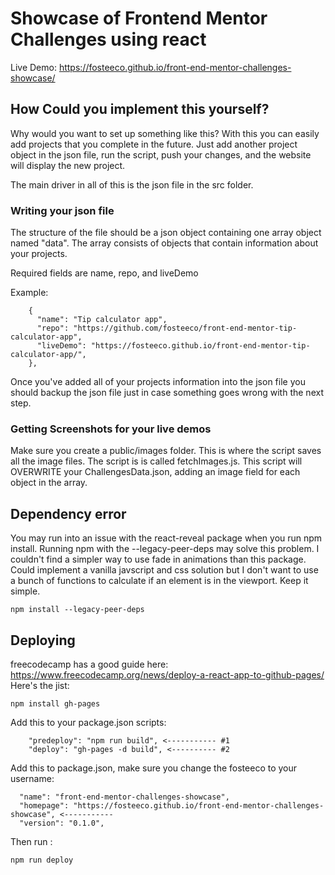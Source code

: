 # Showcase of Frontend Mentor Challenges using react

Live Demo: https://fosteeco.github.io/front-end-mentor-challenges-showcase/

## How Could you implement this yourself?

Why would you want to set up something like this? With this you can easily add projects that you complete in the future. Just add another project object in the json file, run the script, push your changes, and the website will display the new project.

The main driver in all of this is the json file in the src folder.

### Writing your json file

The structure of the file should be a json object containing one array object named "data".
The array consists of objects that contain information about your projects.

Required fields are name, repo, and liveDemo

Example:

```
    {
      "name": "Tip calculator app",
      "repo": "https://github.com/fosteeco/front-end-mentor-tip-calculator-app",
      "liveDemo": "https://fosteeco.github.io/front-end-mentor-tip-calculator-app/",
    },
```

Once you've added all of your projects information into the json file you should backup the json file just in case something goes wrong with the next step.

### Getting Screenshots for your live demos

Make sure you create a public/images folder. This is where the script saves all the image files. The script is is called fetchImages.js. This script will OVERWRITE your ChallengesData.json, adding an image field for each object in the array.

## Dependency error

You may run into an issue with the react-reveal package when you run npm install.
Running npm with the --legacy-peer-deps may solve this problem. I couldn't find a simpler way to use fade in animations than this package. Could implement a vanilla javscript and css solution but I don't want to use a bunch of functions to calculate if an element is in the viewport. Keep it simple.

```
npm install --legacy-peer-deps
```

## Deploying

freecodecamp has a good guide here: https://www.freecodecamp.org/news/deploy-a-react-app-to-github-pages/
Here's the jist:

```
npm install gh-pages
```

Add this to your package.json scripts:

```
    "predeploy": "npm run build", <----------- #1
    "deploy": "gh-pages -d build", <---------- #2
```

Add this to package.json, make sure you change the fosteeco to your username:

```
  "name": "front-end-mentor-challenges-showcase",
  "homepage": "https://fosteeco.github.io/front-end-mentor-challenges-showcase", <-----------
  "version": "0.1.0",

```

Then run :

```
npm run deploy

```
